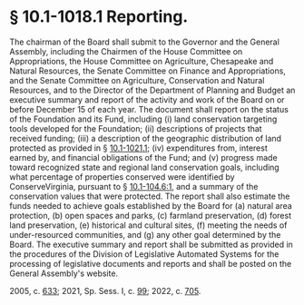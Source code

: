 # § 10.1-1018.1 Reporting.

<p>The chairman of the Board shall submit to the Governor and the General Assembly, including the Chairmen of the House Committee on Appropriations, the House Committee on Agriculture, Chesapeake and Natural Resources, the Senate Committee on Finance and Appropriations, and the Senate Committee on Agriculture, Conservation and Natural Resources, and to the Director of the Department of Planning and Budget an executive summary and report of the activity and work of the Board on or before December 15 of each year. The document shall report on the status of the Foundation and its Fund, including (i) land conservation targeting tools developed for the Foundation; (ii) descriptions of projects that received funding; (iii) a description of the geographic distribution of land protected as provided in § <a href='/vacode/10.1-1021.1/'>10.1-1021.1</a>; (iv) expenditures from, interest earned by, and financial obligations of the Fund; and (v) progress made toward recognized state and regional land conservation goals, including what percentage of properties conserved were identified by ConserveVirginia, pursuant to § <a href='/vacode/10.1-104.6:1/'>10.1-104.6:1</a>, and a summary of the conservation values that were protected. The report shall also estimate the funds needed to achieve goals established by the Board for (a) natural area protection, (b) open spaces and parks, (c) farmland preservation, (d) forest land preservation, (e) historical and cultural sites, (f) meeting the needs of under-resourced communities, and (g) any other goal determined by the Board. The executive summary and report shall be submitted as provided in the procedures of the Division of Legislative Automated Systems for the processing of legislative documents and reports and shall be posted on the General Assembly's website.</p><p>2005, c. <a href='http://lis.virginia.gov/cgi-bin/legp604.exe?051+ful+CHAP0633'>633</a>; 2021, Sp. Sess. I, c. <a href='https://lis.virginia.gov/cgi-bin/legp604.exe?212+ful+CHAP0099&212+ful+CHAP0099'>99</a>; 2022, c. <a href='http://lis.virginia.gov/cgi-bin/legp604.exe?221+ful+CHAP0705'>705</a>.</p>